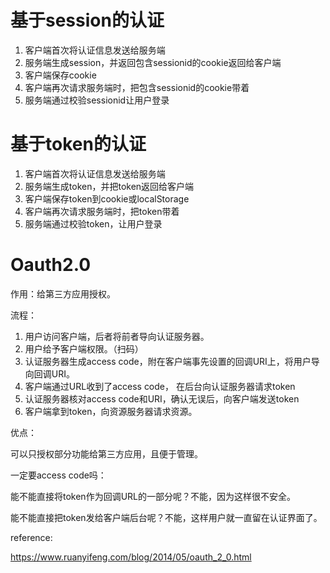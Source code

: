 # 基于session的认证

1. 客户端首次将认证信息发送给服务端
2. 服务端生成session，并返回包含sessionid的cookie返回给客户端
3. 客户端保存cookie
4. 客户端再次请求服务端时，把包含sessionid的cookie带着
5. 服务端通过校验sessionid让用户登录

# 基于token的认证

1. 客户端首次将认证信息发送给服务端
2. 服务端生成token，并把token返回给客户端
3. 客户端保存token到cookie或localStorage
4. 客户端再次请求服务端时，把token带着
5. 服务端通过校验token，让用户登录

# Oauth2.0

作用：给第三方应用授权。

流程：

1. 用户访问客户端，后者将前者导向认证服务器。
2. 用户给予客户端权限。（扫码）
3. 认证服务器生成access code，附在客户端事先设置的回调URI上，将用户导向回调URI。
4. 客户端通过URL收到了access code， 在后台向认证服务器请求token
5. 认证服务器核对access code和URI，确认无误后，向客户端发送token
6. 客户端拿到token，向资源服务器请求资源。

优点：

可以只授权部分功能给第三方应用，且便于管理。

一定要access code吗：

能不能直接将token作为回调URL的一部分呢？不能，因为这样很不安全。

能不能直接把token发给客户端后台呢？不能，这样用户就一直留在认证界面了。

reference:

https://www.ruanyifeng.com/blog/2014/05/oauth_2_0.html